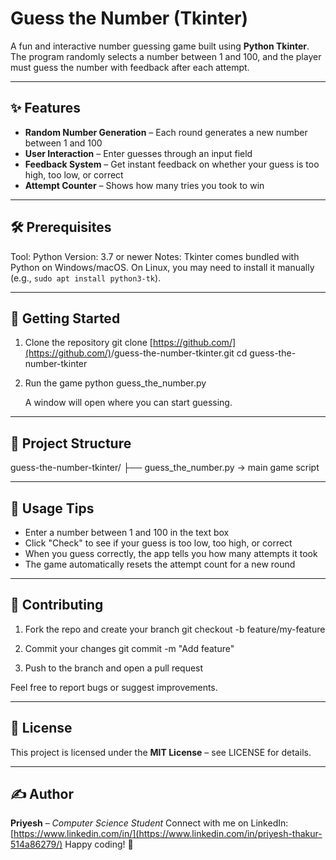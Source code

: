 # Guess the Number (Tkinter)

A fun and interactive number guessing game built using **Python Tkinter**. The program randomly selects a number between 1 and 100, and the player must guess the number with feedback after each attempt.

---

## ✨ Features

* **Random Number Generation** – Each round generates a new number between 1 and 100
* **User Interaction** – Enter guesses through an input field
* **Feedback System** – Get instant feedback on whether your guess is too high, too low, or correct
* **Attempt Counter** – Shows how many tries you took to win

---

## 🛠️ Prerequisites

Tool: Python
Version: 3.7 or newer
Notes: Tkinter comes bundled with Python on Windows/macOS. On Linux, you may need to install it manually (e.g., `sudo apt install python3-tk`).

---

## 🚀 Getting Started

1. Clone the repository
   git clone [https://github.com/](https://github.com/)<your-username>/guess-the-number-tkinter.git
   cd guess-the-number-tkinter

2. Run the game
   python guess\_the\_number.py

   A window will open where you can start guessing.

---

## 📂 Project Structure

guess-the-number-tkinter/
├── guess\_the\_number.py   → main game script

---

## 📝 Usage Tips

* Enter a number between 1 and 100 in the text box
* Click "Check" to see if your guess is too low, too high, or correct
* When you guess correctly, the app tells you how many attempts it took
* The game automatically resets the attempt count for a new round

---

## 🤝 Contributing

1. Fork the repo and create your branch
   git checkout -b feature/my-feature

2. Commit your changes
   git commit -m "Add feature"

3. Push to the branch and open a pull request

Feel free to report bugs or suggest improvements.

---

## 📄 License

This project is licensed under the **MIT License** – see LICENSE for details.

---

## ✍️ Author

**Priyesh** – *Computer Science Student*
Connect with me on LinkedIn: [https://www.linkedin.com/in/](https://www.linkedin.com/in/priyesh-thakur-514a86279/)
Happy coding! 🚀
